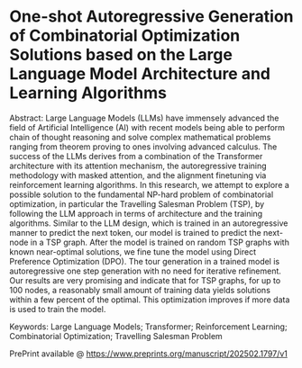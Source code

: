 # One-shot Autoregressive Generation of Combinatorial Optimization Solutions based on the Large Language Model Architecture and Learning Algorithms

Abstract: Large Language Models (LLMs) have immensely advanced the field of Artificial Intelligence (AI) with recent models being able to perform chain of thought reasoning and solve complex mathematical problems ranging from theorem proving to ones involving advanced calculus. The success of the LLMs derives from a combination of the Transformer architecture with its attention mechanism, the autoregressive training methodology with masked attention, and the alignment finetuning via reinforcement learning algorithms. In this research, we attempt to explore a possible solution to the fundamental NP-hard problem of combinatorial optimization, in particular the Travelling Salesman Problem (TSP), by following the LLM approach in terms of architecture and the training algorithms. Similar to the LLM design, which is trained in an autoregressive manner to predict the next token, our model is trained to predict the next-node in a TSP graph. After the model is trained on random TSP graphs with known near-optimal solutions, we fine tune the model using Direct Preference Optimization (DPO). The tour generation in a trained model is autoregressive one step generation with no need for iterative refinement. Our results are very promising and indicate that for TSP graphs, for up to 100 nodes, a reasonably small amount of training data yields solutions within a few percent of the optimal. This optimization improves if more data is used to train the model.

Keywords: Large Language Models; Transformer; Reinforcement Learning; Combinatorial Optimization; Travelling Salesman Problem

PrePrint available @ https://www.preprints.org/manuscript/202502.1797/v1
